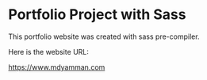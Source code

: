 # Portfolio Project with Sass

This portfolio website was created with sass pre-compiler.

Here is the website URL:

https://www.mdyamman.com
